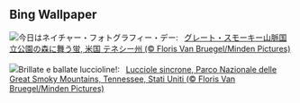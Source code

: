 ## Bing Wallpaper
![](https://www.bing.com/th?id=OHR.SmokyFireflies_JA-JP1430941774_UHD.jpg&w=1000)今日はネイチャー・フォトグラフィー・デー:&nbsp;&ensp;[グレート・スモーキー山脈国立公園の森に舞う蛍, 米国 テネシー州 (© Floris Van Bruegel/Minden Pictures)](https://www.bing.com/th?id=OHR.SmokyFireflies_JA-JP1430941774_UHD.jpg)
<br><br/>
![](https://www.bing.com/th?id=OHR.SmokyFireflies_IT-IT3344018044_UHD.jpg&w=1000)Brillate e ballate luccioline!:&nbsp;&ensp;[Lucciole sincrone, Parco Nazionale delle Great Smoky Mountains, Tennessee, Stati Uniti (© Floris Van Bruegel/Minden Pictures)](https://www.bing.com/th?id=OHR.SmokyFireflies_IT-IT3344018044_UHD.jpg)
<br><br/>
